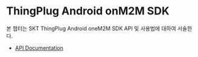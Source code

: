 ThingPlug Android onM2M SDK
===
본 챕터는 SKT ThingPlug Android oneM2M SDK API 및 사용법에 대하여 서술한다.

* [API Documentation](http://sobhamo.github.io/hello-world/)
